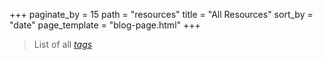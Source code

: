 +++
paginate_by = 15
path = "resources"
title = "All Resources"
sort_by = "date"
page_template = "blog-page.html"
+++

> List of all *[tags](/blog/tags)*   
